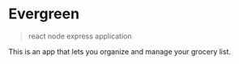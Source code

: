 # Evergreen 
> react node express application

This is an app that lets you organize and manage your grocery list.